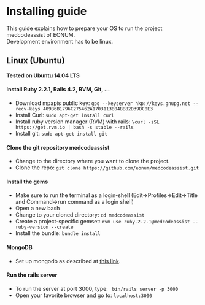 # Installing guide
This guide explains how to prepare your OS to run the project medcodeassist of EONUM.
<br>
Development environment has to be linux.

## Linux (Ubuntu)
<b> Tested on Ubuntu 14.04 LTS </b>

#### Install Ruby 2.2.1, Rails 4.2, RVM, Git, ...

* Download mpapis public key: ``` gpg --keyserver hkp://keys.gnupg.net --recv-keys 409B6B1796C275462A1703113804BB82D39DC0E3 ```
* Install Curl: ``` sudo apt-get install curl ```
* Install ruby version manager (RVM) with rails: ```\curl -sSL https://get.rvm.io | bash -s stable --rails```
* Install git: ``` sudo apt-get install git ```

#### Clone the git repository medcodeassist
* Change to the directory where you want to clone the project.
* Clone the repo: ``` git clone https://github.com/eonum/medcodeassist.git ```

#### Install the gems
* Make sure to run the terminal as a login-shell (Edit->Profiles->Edit->Title and Command->run command as a login shell)
* Open a new bash
* Change to your cloned directory: ```cd medcodeassist ```
* Create a project-specific gemset: ``` rvm use ruby-2.2.1@medcodeassist --ruby-version --create ```
* Install the bundle: ``` bundle install ```

#### MongoDB
- Set up mongodb as described at <a href="https://docs.mongodb.org/manual/administration/install-on-linux/#recommended">this link</a>.

#### Run the rails server ####
* To run the server at port 3000, type: ``` bin/rails server -p 3000```
* Open your favorite browser and go to: ``` localhost:3000 ```

<!--
## Windows & Mac
<b> Tested on Windows 7 </b>

<table>
<th>NOTE</th>
<tr><td>This is not the best solution but one of the quickest.</td></tr>
<tr><td>Not tested on Mac.</td></tr>
</table>

#### Install Ruby 2.2, Rails 4.2, Git, ...

* Download and execute RailsInstaller for ruby 2.2 <a href="http://railsinstaller.org">here<a>
* Leave all checkboxes checked (to set the git user as well as to generate the ssh key pair).

#### Clone the git repository medcodeassist
* Open git bash (start->search for git bash)
* Change to the directory where you want to clone the project.
* Clone the repo: ``` git clone https://github.com/eonum/medcodeassist.git ```

#### Install the gems
* Change to your cloned directory: ```cd medcodeassist ```
* Install missing gems: ``` bundle install ```

#### Fix Bug
* At least on windows, you get a LoadError if you try now to start the rails server (sth like "stemmer.rb:2 'require': cannot load such file").
* To fix this, change to the directory you installed RailsInstaller (similar to "C:\RailsInstaller") and there navigate to stemmer.rb ("RailsInstaller\Ruby2.2.0\lib\ruby\gems\2.2.0\gems\ruby-stemmer-0.9.6-x86-mingw32\lib\lingua\") and open this file.
* In stemmer.rb comment line 2 out (require "lingua/[...]" -> # require "lingua/[...]").
* Save and exit file.

#### MongoDB
- Set up mongodb for windows as described at <a href="https://docs.mongodb.org/manual/tutorial/install-mongodb-on-windows/#install-mongodb-community-edition">this link</a>.
- Set up mongodb for OS X as described at <a href="https://docs.mongodb.org/manual/tutorial/install-mongodb-on-os-x/#install-mongodb-community-edition">this link</a>.

#### Run the rails server ####
* To run the server at port 3000, type: ``` bin/rails server -p 3000```
* Open your favorite browser and go to: ``` localhost:3000 ```

### Possible issues on windows
* If you run ``` bundle ``` and get an error like "the system cannot find the path specified'", change ```C:\RailsInstaller\Ruby2.2.0\bin\bundle.bat``` to ```ruby C:\RailsInstaller\Ruby2.2.0\bin\bundle %1 %2 %3 %4 %5```.
-->
